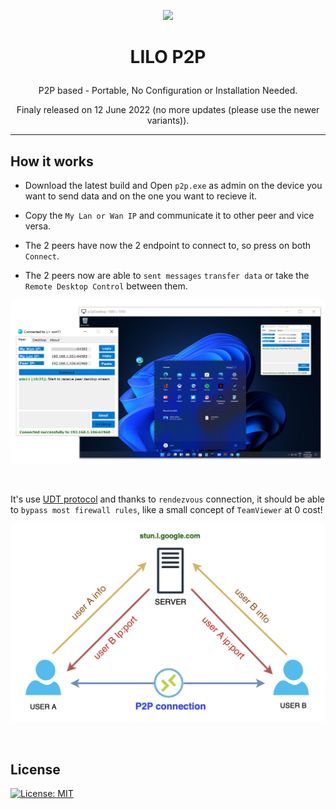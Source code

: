 <p align="center">
  <img src="ico/p2p.ico" />
</p>

# <p align="center">LILO P2P</p>

<p align="center">P2P based - Portable, No Configuration or Installation Needed.</p>
<p align="center">Finaly released on 12 June 2022 (no more updates (please use the newer variants)).</p>

<hr />

## How it works

- Download the latest build and Open `p2p.exe` as admin on the device you want to send data and on the one you want to recieve it.

- Copy the `My Lan or Wan IP` and communicate it to other peer and vice versa.
- The 2 peers have now the 2 endpoint to connect to, so press on both `Connect`.
- The 2 peers now are able to `sent messages` `transfer data` or take the `Remote Desktop Control` between them.

![p2p-remote-desktop](img/p2p-remote-desktop.png)

</br >

It's use [UDT protocol](https://en.wikipedia.org/wiki/UDP-based_Data_Transfer_Protocol)
and thanks to `rendezvous` connection, it should be able to `bypass most firewall rules`, like a small concept of `TeamViewer` at 0 cost!

![p2p-logic](img/p2p-logic.png)

</br >

## License

[![License: MIT](https://img.shields.io/badge/License-MIT-blue.svg?style=for-the-badge&logo=AdGuard)](LICENSE)
